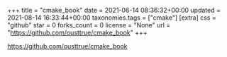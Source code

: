 +++
title = "cmake_book"
date = 2021-06-14 08:36:32+00:00
updated = 2021-08-14 16:33:44+00:00
taxonomies.tags = ["cmake"]
[extra]
css = "github"
star = 0
forks_count = 0
license = "None"
url = "https://github.com/ousttrue/cmake_book"
+++

<https://github.com/ousttrue/cmake_book>

